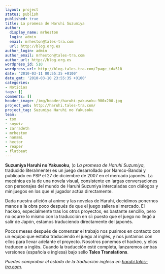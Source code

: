 ```yaml
---
layout: project
status: publish
published: true
title: La promesa de Haruhi Suzumiya
author:
  display_name: mrheston
  login: admin
  email: mrheston@tales-tra.com
  url: http://blog.org.es
author_login: admin
author_email: mrheston@tales-tra.com
author_url: http://blog.org.es
wordpress_id: 510
wordpress_url: http://blog.tales-tra.com/?page_id=510
date: '2010-03-11 00:55:35 +0100'
date_gmt: '2010-03-10 23:55:35 +0100'
categories:
- Noticias
tags: []
comments: []
header_image: /img/header/haruhi-yakusoku-900x200.jpg
project_web: http://haruhi.tales-tra.com/
project_tag: Suzumiya Haruhi no Yakusoku
team:
- tom
- soywiz
- zarradeth
- mrheston
- nanami
- hector
- reaper
- flatbeat
---
```

**Suzumiya Haruhi no Yakusoku**, (o *La promesa de Haruhi Suzumiya*, traducido literalmente)
es un juego desarrollado por Namco-Bandai y publicado en PSP el 27 de diciembre de 2007
en el mercado japonés. La mecánica es la de una novela visual, consistente en largas
conversaciones con personajes del mundo de Haruhi Suzumiya intercaladas con diálogos
y minijuegos en los que el jugador actúa directamente.

Dada nuestra afición al anime y las novelas de Haruhi, decidimos ponernos manos
a la obra poco después de que el juego saliera al mercado. El hackeo, especialmente
tras los otros proyectos, es bastante sencillo, pero no ocurre lo mismo con la
traducción en sí: puesto que el juego no llegó a salir de Japón, estamos traduciendo
directamente del japonés.

Pocos meses después de comenzar el trabajo nos pusimos en contacto con un
equipo que estaba traduciendo el juego al inglés, y nos juntamos con ellos
para llevar adelante el proyecto. Nosotros ponemos el hackeo, y ellos traducen
a inglés. Cuando la traducción esté completa, lanzaremos ambas versiones
(española e inglesa) bajo sello **Tales Translations**.

*Puedes comprobar el estado de la traducción inglesa en [haruhi.tales-tra.com](http://haruhi.tales-tra.com).*

